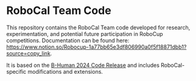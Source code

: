 # RoboCal Team Code

This repository contains the RoboCal Team code developed for research, experimentation, and potential future participation in RoboCup competitions. Documentation can be found here: https://www.notion.so/Robocup-1a77bb65e3df806990a0f5f18871dbb1?source=copy_link.

It is based on the [B-Human 2024 Code Release](https://github.com/bhuman/BHumanCodeRelease) and includes RoboCal-specific modifications and extensions.
